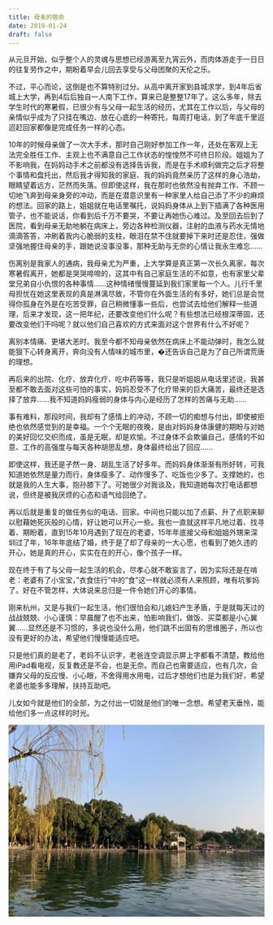```yaml
---
title: 母亲的宿命
date: 2019-01-24
draft: false
---
```


从元旦开始，似乎整个人的灵魂与思想已经游离至九宵云外，而肉体游走于一日日的往复劳作之中，期盼着早会儿回去享受与父母团聚的天伦之乐。

不过，平心而论，这倒是也不算特别过分。从高中离开家到县城求学，到4年后省城上大学，再到4后后独自一人南下工作，算来已是整整17年了。这么多年，除去学生时代的寒暑假，已很少有与父母一起生活的经历，尤其在工作以后，与父母的亲情似乎成为了只挂在嘴边、放在心底的一种寄托，每周打电话，到了年底千里迢迢赶回家都像是完成任务一样的心态。

10年的时候母亲做了一次大手术，那时自己刚好参加工作一年，还处在客观上无法完全胜任工作、主观上也不满意自己工作状态的惶惶然不可终日阶段。姐姐为了不影响我，在妈妈动手术之前都没有选择告诉我，而是在手术顺利做完之后才将整个事情和盘托出，然后我才得知我的家庭、我的妈妈竟然亲历了这样的身心浩劫，眼睛望着远方，茫然而失落。但即使这样，我在那时也依然没有抛弃工作、不顾一切地飞奔到母亲身旁的冲动，而是在潜意识里有一种家里人给自己添了不少的麻烦的想法。回家的路上，姐姐就在电话里嘱托，说妈妈身体从上到下插满了各种医用管子，也不能说话，你看到后千万不要哭，不要让再她伤心难过。及至回去后到了医院，看到母亲无助地躺在病床上，旁边各种检测仪器，注射的血液与药水无情地滴滴答答，冲刷着我内心脆弱的支柱，眼泪在禁不住就要掉下来时还是忍住，强做坚强地握住母亲的手，跟她说没事没事，那种无助与无奈的心情让我永生难忘……

伤离别是我家人的通病，我母亲尤为严重，上大学算是真正第一次长久离家，每次寒暑假离开，她都是哭哭啼啼的，这其中有自己家庭生活的不如意，也有家里父辈堂兄弟自小仇恨的各种事情……这种情绪慢慢蔓延到我们家里每一个人。儿行千里母担忧在她这里表现的真是淋漓尽致，不管你在外面生活的有多好，她们总是会觉得你孤身在外是在吃苦受罪，自己稍微懂事一些后，也尝试去给他们解释一些道理，后来才发现，这一把年纪，还要改变他们什么呢？有些想法已经根深蒂固，还要改变他们干吗呢？就以他们自己喜欢的方式来面对这个世界有什么不好呢？

离别本情痛、更堪大恙时。我至今都不知母亲依然在病床上不能动弹时，我怎么就能狠下心转身离开，奔向没有人情味的城市里，�还告诉自己是为了自己所谓荒唐的理想。

再后来的出院、化疗、放弃化疗、吃中药等等，我只是听姐姐从电话里述说，我甚至都不敢去面对这些可怕的事实，妈妈忍受不了化疗带来的巨大痛苦，最终还是选择了放弃……我不知道妈妈瘦弱的身体与内心是经历了怎样的苦痛与无助……

事有难料，那段时间，我却有了感情上的冲动，不顾一切的痴想与付出，即使被拒绝也依然感觉到的是幸福。一个个无眠的夜晚，是由对妈妈身体康健的期盼与对她的美好回忆交织而成，虽是无眠，却是欢愉。不过身体不会欺骗自己，感情的不如意、工作的高强度与每天各种胡思乱想，身体最终给出了回应……

即使这样，我还是孑然一身、胡乱生活了好多年。而妈妈身体渐渐有所好转，可我知道她依然是量力而行，身体瘦多了、动作慢多了、吃饭也少多了。支撑她的，也就是我的人生大事，抱孙膝下了。可她很少对我谈及，我知道她每次打电话都想说，但终是被我厌烦的心态和语气给回绝了。

再以后就是重复的做任务似的电话、回家。中间也只能以加了点薪、升了点职来聊以慰藉她死灰般的心情，好让她可以开心一些。我也一直就这样平凡地过着、找寻着、期盼着，直到15年10月遇到了现在的老婆，15年年底接父母和姐姐外甥来深圳过了年，16年年底结了婚，终于是了却了母亲的一大心愿，也看到了她久违的开心，她是真的开心，实实在在的开心，像个孩子一样。

现在终于有了与父母一起生活的机会，尽孝心就不敢妄言了，因为实际还是在啃老：老婆有了小宝宝，”衣食住行”中的”食”这一样就必须有人来照顾，唯有坑爹妈了。好在不管怎样，大体说来总归是一件令她们开心的事情。

刚来杭州，又是与我们一起生活，他们很怕会和儿媳妇产生矛盾，于是就每天过的战战兢兢、小心谨慎：早晨醒了也不出来，怕影响我们，做饭、买菜都是小心翼翼……显然还是不习惯的，多说也没什么用，他们跳不出固有的思维圈子，所以也没有更好的办法，希望他们慢慢能适应吧。

只是他们真的是老了，老妈不认识字，老爸连空调显示屏上字都看不清楚，教给他用iPad看电视，反复教还是不会，也是无奈。而自己也需要适应，也有几次，会嫌弃父母的反应慢、小心眼，不舍得用水用电，过后才想他们也是为我们好，希望老婆也能多多理解，扶持互助吧。

儿女如今就是他们的全部，为之付出一切就是他们的唯一念想。希望老天垂怜，能给他们多一点这样的时光。

![](featured.webp "")